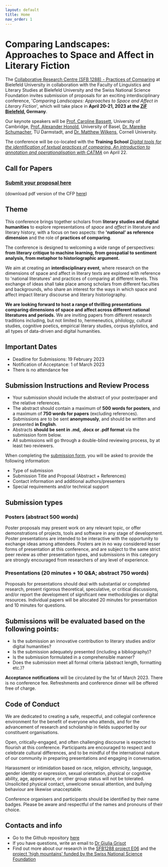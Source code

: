 ```yaml
---
layout: default
title: Home
nav_order: 1
---
```


# Comparing Landscapes: Approaches to Space and Affect in Literary Fiction

The [Collaborative Research Centre (SFB 1288) - Practices of Comparing](https://www.uni-bielefeld.de/sfb/sfb1288/index.xml) at Bielefeld University in collaboration with the Faculty of Linguistics and Literary Studies at Bielefeld University and the Swiss National Science Foundation invites submission of proposals for an exciting interdisciplinary conference, '*Comparing Landscapes: Approaches to Space and Affect in Literary Fiction*', which will take place in **April 20-21, 2023 at the [ZiF Bielefeld](https://www.uni-bielefeld.de/(en)/ZiF/), Germany**.

Our keynote speakers will be [Prof. Caroline Bassett](https://www.english.cam.ac.uk/people/Caroline.Bassett/), University of Cambridge, [Prof. Alexander Honold](https://germanistik.philhist.unibas.ch/de/personen/alexander-honold/), University of Basel, [Dr. Mareike Schumacher](https://www.linglit.tu-darmstadt.de/institutlinglit/mitarbeitende/schumacher_ref/index.en.jsp), TU Darmstadt, and [Dr. Matthew Wilkens](https://infosci.cornell.edu/content/wilkens), Cornell University.

The conference will be co-located with the **Training School** [*Digital tools for the identification of textual practices of comparing. An introduction to annotation and operationalisation with CATMA*](trainingschool.md) on April 22.

## Call for Papers

### [**Submit your proposal here**](https://forms.gle/3FUn59ime3xMQV5X9)
(download pdf version of the CFP [here](call_for_papers.pdf))

## Theme 

This conference brings together scholars from **literary studies and digital humanities** to explore representations of *space* and *affect* in literature and literary history, with a focus on two aspects: the **'national' as reference dimension** and the role of **practices of comparing**.

The conference is designed to welcoming a wide range of perspectives: **from literary critique to machine learning, from geospatial to sentiment analysis, from metaphor to historiographic argument.**

We aim at creating an **interdisciplinary event**, where research on the dimensions of space and affect in literary texts are explored with reference to 'national literatures' and practices of comparing at different levels.
This exchange of ideas shall take place among scholars from different faculties and backgrounds, who share an interest for the ways in which space and affect impact literary discourse and literary historiography.

**We are looking forward to host a range of thrilling presentations comparing dimensions of space and affect across different national literatures and periods.** We are inviting papers from different research traditions including, but not limited to, hermeneutics, philology, cultural studies, cognitive poetics, empirical literary studies, corpus stylistics, and all types of data-driven and digital humanities.

## Important Dates

- Deadline for Submissions: 19 February 2023
- Notification of Acceptance: 1 of March 2023
- There is no attendance fee

## Submission Instructions and Review Process

- Your submission should include the abstract of your poster/paper and the relative references.
- The abstract should contain a maximum of **500 words for posters**, and a maximum of **750 words for papers** (excluding references).
- Submissions are to be sent **anonymously**, and should be written and presented **in English**.
- Abstracts **should be sent in .md, .docx or .pdf format** via the submission form below.
- All submissions will go through a double-blind reviewing process, by at least two reviewers.

When completing the [submission form](https://forms.gle/3FUn59ime3xMQV5X9), you will be asked to provide the following information:

- Type of submission
- Submission Title and Proposal (Abstract + References)
- Contact information and additional authors/presenters
- Special requirements and/or technical support

## Submission types

### Posters (abstract 500 words) 

Poster proposals may present work on any relevant topic, or offer demonstrations of projects, tools and software in any stage of development. Poster presentations are intended to be interactive with the opportunity to exchange ideas among attendees.
Posters are in no way considered lesser forms of presentation at this conference, and are subject to the same strict peer review as other presentation types, and submissions in this category are strongly encouraged from researchers of any level of experience.

### Presentations (20 minutes + 10 Q&A; abstract 750 words)

Proposals for presentations should deal with substantial or completed research, present rigorous theoretical, speculative, or critical discussions, and/or report the development of significant new methodologies or digital resources. Individual papers will be allocated 20 minutes for presentation and 10 minutes for questions.

## Submissions will be evaluated based on the following points:

- Is the submission an innovative contribution to literary studies and/or digital humanities?
- Is the submission adequately presented (including a bibliography)? 
- Is the submission formulated in a comprehensible manner? 
- Does the submission meet all formal criteria (abstract length, formatting etc.)?

**Acceptance notifications** will be circulated by the 1st of March 2023. There is no conference fee. Refreshments and conference dinner will be offered free of charge.

## Code of Conduct

We are dedicated to creating a safe, respectful, and collegial conference environment for the benefit of everyone who attends, and for the advancement of research and scholarship in fields supported by our constituent organisations.

Open, critically-engaged, and often challenging discourse is expected to flourish at this conference. Participants are encouraged to respect and celebrate cultural differences, and to be mindful of the international nature of our community in preparing presentations and engaging in conversation.

Harassment or intimidation based on race, religion, ethnicity, language, gender identity or expression, sexual orientation, physical or cognitive ability, age, appearance, or other group status will not be tolerated.
Unsolicited physical contact, unwelcome sexual attention, and bullying behaviour are likewise unacceptable.

Conference organisers and participants should be identified by their name badges. Please be aware and respectful of the names and pronouns of their choice.

## Contacts and info

- Go to the Github repository [here](https://github.com/comparing-landscapes/comparing-landscapes.github.io)
- If you have questions, write an email to [Dr Giulia Grisot](mailto:giulia.grisot@uni-bielefeld.de)
- Find out more about our research in the [SFB1288 project E06](https://www.uni-bielefeld.de/sfb/sfb1288/projektbereiche/e06/) and the [project 'high mountains' funded by the Swiss National Science Foundation ](https://mountain-sentiment.github.io)
